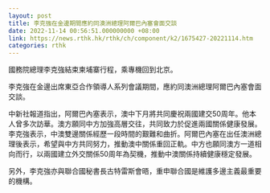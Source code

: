 ```yaml
---
layout: post
title: 李克強在金邊期間應約同澳洲總理阿爾巴內塞會面交談
date: 2022-11-14 00:56:51.000000000 +08:00
link: https://news.rthk.hk/rthk/ch/component/k2/1675427-20221114.htm
categories: rthk
---
```


國務院總理李克強結束柬埔寨行程，乘專機回到北京。

李克強在金邊出席東亞合作領導人系列會議期間，應約同澳洲總理阿爾巴內塞會面交談。 

中新社報道指出，阿爾巴內塞表示，澳中下月將共同慶祝兩國建交50周年。他本人曾多次訪華。澳方願同中方加強高層交往，共同致力於促進兩國關係健康發展。 李克強表示，中澳雙邊關係經歷一段時間的艱難和曲折。阿爾巴內塞在出任澳洲總理後表示，希望與中方共同努力，推動澳中關係重回正軌。中方也願同澳方一道相向而行，以兩國建立外交關係50周年為契機，推動中澳關係持續健康穩定發展。

另外，李克強亦與聯合國秘書長古特雷斯會晤，重申聯合國是維護多邊主義最重要的機構。
